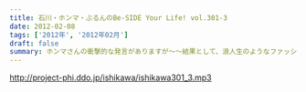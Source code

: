 ```yaml
---
title: 石川・ホンマ・ぶるんのBe-SIDE Your Life! vol.301-3
date: 2012-02-08
tags: ['2012年', '2012年02月']
draft: false
summary: ホンマさんの衝撃的な発言がありますが～～結果として、浪人生のようなファッションを継続するのはイカンのではないか！？という３０半ばを過ぎて気づいたメンバーなのであった。NAMAE
---
```


http://project-phi.ddo.jp/ishikawa/ishikawa301_3.mp3
